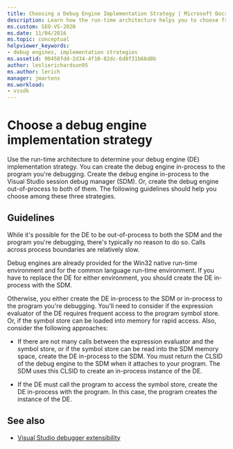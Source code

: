 ```yaml
---
title: Choosing a Debug Engine Implementation Strategy | Microsoft Docs
description: Learn how the run-time architecture helps you to choose from several strategies for debug engine implementation.
ms.custom: SEO-VS-2020
ms.date: 11/04/2016
ms.topic: conceptual
helpviewer_keywords:
- debug engines, implementation strategies
ms.assetid: 90458fdd-2d34-4f10-82dc-6d8f31b66d8b
author: leslierichardson95
ms.author: lerich
manager: jmartens
ms.workload:
- vssdk
---
```

# Choose a debug engine implementation strategy
Use the run-time architecture to determine your debug engine (DE) implementation strategy. You can create the debug engine in-process to the program you're debugging. Create the debug engine in-process to the Visual Studio session debug manager (SDM). Or, create the debug engine out-of-process to both of them. The following guidelines should help you choose among these three strategies.

## Guidelines
 While it's possible for the DE to be out-of-process to both the SDM and the program you're debugging, there's typically no reason to do so. Calls across process boundaries are relatively slow.

 Debug engines are already provided for the Win32 native run-time environment and for the common language run-time environment. If you have to replace the DE for either environment, you should create the DE in-process with the SDM.

 Otherwise, you either create the DE in-process to the SDM or in-process to the program you're debugging. You'll need to consider if the expression evaluator of the DE requires frequent access to the program symbol store. Or, if the symbol store can be loaded into memory for rapid access. Also, consider the following approaches:

- If there are not many calls between the expression evaluator and the symbol store, or if the symbol store can be read into the SDM memory space, create the DE in-process to the SDM. You must return the CLSID of the debug engine to the SDM when it attaches to your program. The SDM uses this CLSID to create an in-process instance of the DE.

- If the DE must call the program to access the symbol store, create the DE in-process with the program. In this case, the program creates the instance of the DE.

## See also
- [Visual Studio debugger extensibility](../../extensibility/debugger/visual-studio-debugger-extensibility.md)
